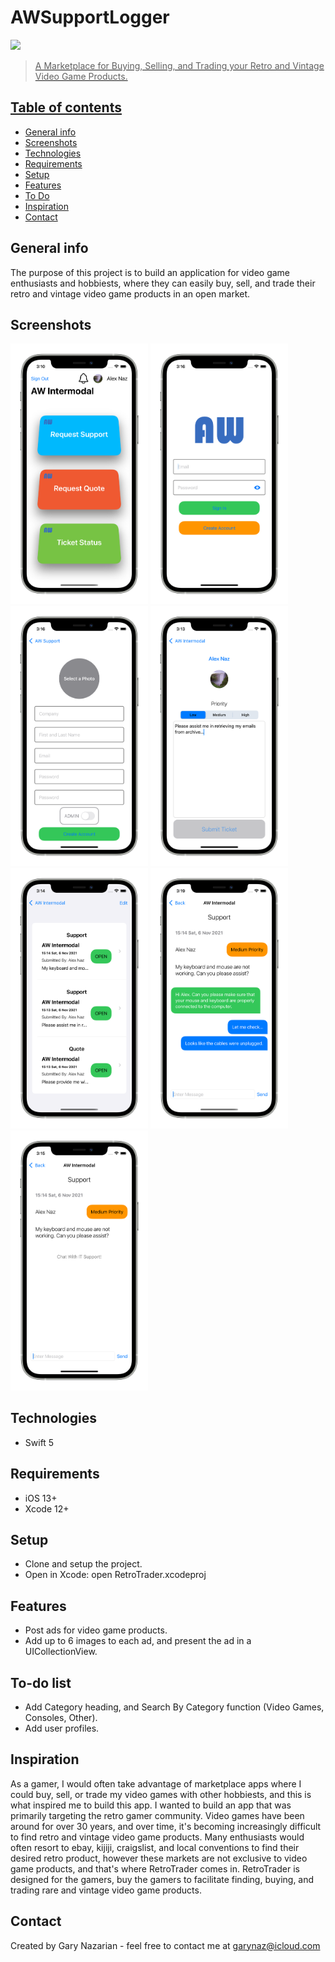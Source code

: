 # AWSupportLogger
<a href="https://www.garynazdev.com/"><img src = "images/Group@3x.png">

> A Marketplace for Buying, Selling, and Trading your Retro and Vintage Video Game Products.
## Table of contents
* [General info](#general-info)
* [Screenshots](#screenshots)
* [Technologies](#technologies)
* [Requirements](#requirements)
* [Setup](#setup)
* [Features](#features)
* [To Do](#To-do-list)
* [Inspiration](#inspiration)
* [Contact](#contact)

## General info
The purpose of this project is to build an application for video game enthusiasts and hobbiests, where they can easily
buy, sell, and trade their retro and vintage video game products in an open market.

## Screenshots
<img src="Images/Main_iphone12prosilver_portrait.png" width=220> <img src="Images/Login_iphone12prosilver_portrait.png" width=220> <img src="Images/SignUp_iphone12prosilver_portrait.png" width=220> <img src="Images/Support_iphone12prosilver_portrait.png" width=220> <img src="Images/Ticket_iphone12prosilver_portrait.png" width=220> <img src="Images/Chat_iphone12prosilver_portrait.png" width=220> <img src="Images/Chat_Empty_iphone12prosilver_portrait.png" width=220>

## Technologies
* Swift 5
  
## Requirements
* iOS 13+
* Xcode 12+

## Setup
* Clone and setup the project.
* Open in Xcode: open RetroTrader.xcodeproj

## Features
* Post ads for video game products.
* Add up to 6 images to each ad, and present the ad in a UICollectionView.

## To-do list
* Add Category heading, and Search By Category function (Video Games, Consoles, Other).
* Add user profiles.


## Inspiration
As a gamer, I would often take advantage of marketplace apps where I could buy, sell, or trade my video games 
with other hobbiests, and this is what inspired me to build this app. I wanted to build an app that was primarily 
targeting the retro gamer community. Video games have been around for over 30 years, and over time, it's becoming 
increasingly difficult to find retro and vintage video game products. Many enthusiasts would often resort to ebay,
kijiji, craigslist, and local conventions to find their desired retro product, however these markets are not exclusive 
to video game products, and that's where RetroTrader comes in. RetroTrader is designed for the gamers, buy the gamers 
to facilitate finding, buying, and trading rare and vintage video game products. 

## Contact
Created by Gary Nazarian - feel free to contact me at garynaz@icloud.com
